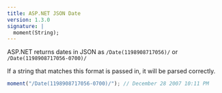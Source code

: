```yaml
---
title: ASP.NET JSON Date
version: 1.3.0
signature: |
  moment(String);
---
```



ASP.NET returns dates in JSON as `/Date(1198908717056)/` or `/Date(1198908717056-0700)/`

If a string that matches this format is passed in, it will be parsed correctly.

```javascript
moment("/Date(1198908717056-0700)/"); // December 28 2007 10:11 PM
```
